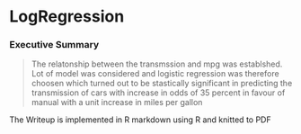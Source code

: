 # LogRegression

### Executive Summary

> The relatonship between the transmssion and mpg was establshed. Lot of model was considered and logistic regression was therefore choosen which turned out to be stastically significant in predicting the transmission of cars with increase in odds of 35 percent in favour of manual with a unit increase in miles per gallon

The Writeup is implemented in R markdown using R and knitted to PDF



